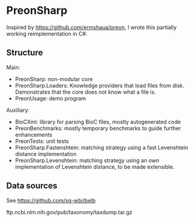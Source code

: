 # PreonSharp

Inspired by https://github.com/ermshaua/preon, I wrote this partially working reimplementation in C#. 

## Structure

Main:
- PreonSharp: non-modular core
- PreonSharp.Loaders: Knowledge providers that load files from disk. 
  Demonstrates that the core does not know what a file is.
- PreonUsage: demo program

Auxiliary:
- BioCXml: library for parsing BioC files, mostly autogenerated code
- PreonBenchmarks: mostly temporary benchmarks to guide further enhancements
- PreonTests: unit tests
- PreonSharp.Fastenshtein: matching strategy using a fast Levenshtein distance implementation
- PreonSharp.Levenshtein: matching strategy using an own implementation of Levenshtein distance, to be made extensible.

## Data sources

See https://github.com/sg-wbi/belb

ftp.ncbi.nlm.nih.gov/pub/taxonomy/taxdump.tar.gz
